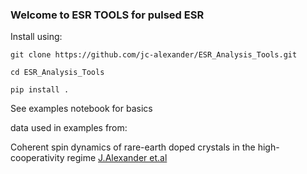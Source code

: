 ### Welcome to ESR TOOLS for pulsed ESR

Install using:

`git clone https://github.com/jc-alexander/ESR_Analysis_Tools.git`

`cd ESR_Analysis_Tools`

`pip install .`

See examples notebook for basics

data used in examples from:

Coherent spin dynamics of rare-earth doped crystals in the high-cooperativity regime
[J.Alexander et.al](https://journals.aps.org/prb/abstract/10.1103/PhysRevB.106.245416)
